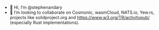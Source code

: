 - 👋 Hi, I’m @stephenandary
- 💞️ I’m looking to collaborate on Cosmonic, wasmCloud, NATS.io, Yew.rs, projects like solidproject.org and https://www.w3.org/TR/activitypub/ (especially Rust implementations).

<!---
stephenandary/stephenandary is a ✨ special ✨ repository because its `README.md` (this file) appears on your GitHub profile.
You can click the Preview link to take a look at your changes.
--->
